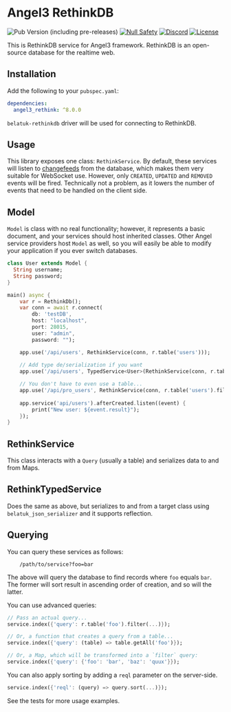 # Angel3 RethinkDB

![Pub Version (including pre-releases)](https://img.shields.io/pub/v/angel3_rethinkdb?include_prereleases)
[![Null Safety](https://img.shields.io/badge/null-safety-brightgreen)](https://dart.dev/null-safety)
[![Discord](https://img.shields.io/discord/1060322353214660698)](https://discord.gg/3X6bxTUdCM)
[![License](https://img.shields.io/github/license/dart-backend/angel)](https://github.com/dart-backend/angel/tree/master/packages/mongo/LICENSE)

This is RethinkDB service for Angel3 framework. RethinkDB is an open-source database for the realtime web.

## Installation

Add the following to your `pubspec.yaml`:

```yaml
dependencies:
  angel3_rethink: ^8.0.0
```

`belatuk-rethinkdb` driver will be used for connecting to RethinkDB.

## Usage

This library exposes one class: `RethinkService`. By default, these services will listen to [changefeeds](https://www.rethinkdb.com/docs/changefeeds/ruby/) from the database, which makes them very suitable for WebSocket use. However, only `CREATED`, `UPDATED` and `REMOVED` events will be fired. Technically not
a problem, as it lowers the number of events that need to be handled on the client side.

## Model

`Model` is class with no real functionality; however, it represents a basic document, and your services should host inherited classes. Other Angel service providers host `Model` as well, so you will easily be able to modify your application if you ever switch databases.

```dart
class User extends Model {
  String username;
  String password;
}

main() async {
    var r = RethinkDb();
    var conn = await r.connect(
        db: 'testDB',
        host: "localhost",
        port: 28015,
        user: "admin",
        password: "");

    app.use('/api/users', RethinkService(conn, r.table('users')));
    
    // Add type de/serialization if you want
    app.use('/api/users', TypedService<User>(RethinkService(conn, r.table('users'))));

    // You don't have to even use a table...
    app.use('/api/pro_users', RethinkService(conn, r.table('users').filter({'membership': 'pro'})));
    
    app.service('api/users').afterCreated.listen((event) {
        print("New user: ${event.result}");
    });
}
```

## RethinkService

This class interacts with a `Query` (usually a table) and serializes data to and from Maps.

## RethinkTypedService<T>

Does the same as above, but serializes to and from a target class using `belatuk_json_serializer` and it supports reflection.

## Querying

You can query these services as follows:

```curl
    /path/to/service?foo=bar
```

The above will query the database to find records where `foo` equals `bar`. The former will sort result in ascending order of creation, and so will the latter.

You can use advanced queries:

```dart
// Pass an actual query...
service.index({'query': r.table('foo').filter(...)});

// Or, a function that creates a query from a table...
service.index({'query': (table) => table.getAll('foo')});

// Or, a Map, which will be transformed into a `filter` query:
service.index({'query': {'foo': 'bar', 'baz': 'quux'}});
```

You can also apply sorting by adding a `reql` parameter on the server-side.

```dart
service.index({'reql': (query) => query.sort(...)});
```

See the tests for more usage examples.
